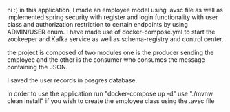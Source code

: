 hi :)
in this application, I made an employee model using .avsc file 
as well as implemented spring security with register and login functionality 
with user class and authorization restriction
to certain endpoints by using ADMIN/USER enum.
I have made use of docker-compose.yml to start the zookeeper and Kafka service 
as well as schema-registry and control center.

the project is composed of two modules one is the producer sending the employee 
and the other is the consumer who consumes the message containing the JSON.

I saved the user records in posgres database.

in order to use the application 
run "docker-compose up -d" 
use "./mvnw clean install" if you wish to create the employee class using the <Employee>.avsc file

